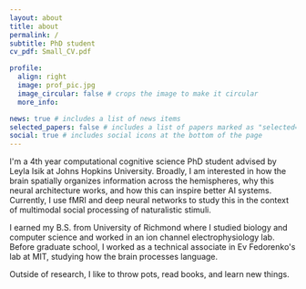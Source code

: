```yaml
---
layout: about
title: about
permalink: /
subtitle: PhD student
cv_pdf: Small_CV.pdf

profile:
  align: right
  image: prof_pic.jpg
  image_circular: false # crops the image to make it circular
  more_info: 

news: true # includes a list of news items
selected_papers: false # includes a list of papers marked as "selected={true}"
social: true # includes social icons at the bottom of the page
---
```


I'm a 4th year computational cognitive science PhD student advised by Leyla Isik at Johns Hopkins University. 
Broadly, I am interested in how the brain spatially organizes information across the hemispheres, why this neural architecture works, and how this can inspire better AI systems. Currently, I use fMRI and deep neural networks to study this in the context of multimodal social processing of naturalistic stimuli. 

I earned my B.S. from University of Richmond where I studied biology and computer science and worked in an ion channel electrophysiology lab. Before graduate school, I worked as a technical associate in Ev Fedorenko's lab at MIT, studying how the brain processes language.

Outside of research, I like to throw pots, read books, and learn new things.
